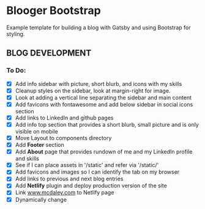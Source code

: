 # Blooger Bootstrap

Example template for building a blog with Gatsby and using Bootstrap for 
styling.

## BLOG DEVELOPMENT

### To Do:
- [x] Add info sidebar with picture, short blurb, and icons with my skills
- [x] Cleanup styles on the sidebar, look at margin-right for image.
- [x] Look at adding a vertical line separating the sidebar and main content
- [x] Add favicons with fontawesome and add below sidebar in social icons section
- [x] Add links to LinkedIn and github pages
- [x] Add info top section that provides a short blurb, small picture and is only visible on mobile
- [x] Move Layout to components directory
- [x] Add **Footer** section
- [x] Add **About** page that provides rundown of me and my LinkedIn profile and skills
- [x] See if I can place assets in '/static' and refer via '/static/'
- [x] Add favicons and images so I can identify the tab on my browser
- [x] Add links to previous and next blog entries
- [x] Add **Netlify** plugin and deploy production version of the site
- [x] Link www.mcdaley.com to Netlify page
- [x] Dynamically change <title> and <meta name="og:title"> tags on every page, 
      "mcdaley.com: Mike Daley Product Manager and Software Developer",
      "mcdaley.com: About Mike Daley", "mcdaley.com: Blog Title", ...
- [] Create carousel-caption-top
- [] Change carousel title to bottom of screen for mobile devices.
- [] Add **Contact** section with a form to email me
- [] Add **Comments** section to blog posts
- [] Add "404 page not found" page ()
- [] Use MouseEnter and MouseLeave events to change CSS for next and previous post links
- [] Update json-ld to look for Mike or Michael for my first name
- [] Add my resume with logos (use LinkedIn profile)
- [x] Copy the font styles in the example blog link that I have on my laptop
- [] Create standard text formatting in the website.
- [] Refactor the social icons in the Footer to the BloggerInfoSocialIcons
- [] Copy repository to a new blog repository
- [] Create a blog logo
- [x] Add **SEO** plugin and configure in the site
- [] Add **Search** form using 3rd party plugin

### Bugs:
- [x] Figure out why the navbar logo and links move down when I click on About and Contact
- [x] Figure out how to style the links to the Previous and Next posts so that <p> and <h5> change color on hover.
- [x] Favicons are not displayed on Chrome

### Future Tasks
- [] For SEO I will want a <h1> tag on the page, but I currently do not have one on index.js. Should I add a hidden one?
- [] Add global text in gatsby-config.js as in tutorial to remove all hard-coded text
     that is specific to me (e.g., tagline, name, linked-in link,...)
- [] Investigate removing the PrismJS plugins for styling the <pre> and <code> blocks
- [] Look at using a vertical divider or background w/ linear gradient to implement
     vertical line that separates the blogger-info and list of blogger posts

## BLOG DOCUMENTATION

### Adding Favicon
* Place the icons/png images in the /static/icons directory
* Add a link to the images in the /src/components/layout.js with the following 
  code. **NOTE**, the rel field must equal 'icon' to be recognized as an icon
  by the browser. Add ```<link>``` for the 32x32 and 96x96 images.

```JSX
<link rel="icon" type="image/png" sizes="16x16" href="/icons/favicon-16x16.png" />
```

* Gatsby will place the /static/icons/* files in the /public/icons directory
  in the compiled version of the website.

### Running in development
`gatsby develop`
